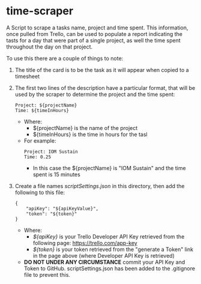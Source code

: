 # time-scraper
A Script to scrape a tasks name, project and time spent. This information, once pulled from Trello, can be used to populate a report indicating the tasts for a day that were part of a single project, as well the time spent throughout the day on that project.

To use this there are a couple of things to note:

1. The title of the card is to be the task as it will appear when copied to a timesheet
1. The first two lines of the description have a particular format, that will be used by the scraper to determine the project and the time spent:
    ```
    Project: ${projectName}
    Time: ${timeInHours}
    ```
    * Where:
        * ${projectName} is the name of the project
        * ${timeInHours} is the time in hours for the tasl
    * For example:
        ```
        Project: IOM Sustain
        Time: 0.25
        ```
        * In this case the ${projectName} is "IOM Sustain" and the time spent is 15 minutes
1. Create a file names _scriptSettings.json_ in this directory, then add the following to this file:
    ```
    {
        "apiKey": "${apiKeyValue}",
        "token": "${token}"
    }
    ```

    * Where:
        * _${apiKey}_ is your Trello Developer API Key retrieved from the following page:
            https://trello.com/app-key
        * _${token}_ is your token retrieved from the "generate a Token" link in the page above (where Developer API Key is retrieved)
    * **DO NOT UNDER ANY CIRCUMSTANCE** commit your API Key and Token to GitHub. scriptSettings.json has been added to the .gitignore file to prevent this.